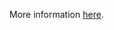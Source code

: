More information [here](https://docs.bridgecrew.io/docs/ensure-that-the-terminated-pod-gc-threshold-argument-is-set-as-appropriate).
